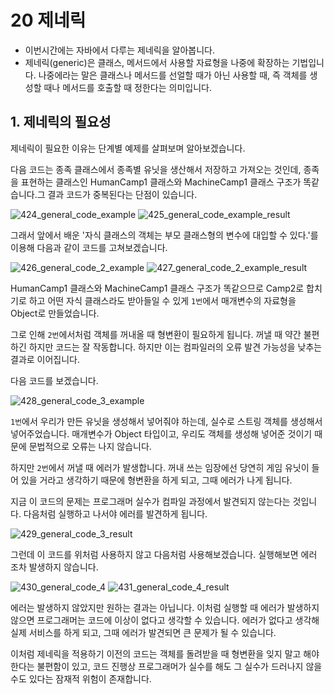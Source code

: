 # 20 제네릭
- 이번시간에는 자바에서 다루는 제네릭을 알아봅니다.
- 제네릭(generic)은 클래스, 메서드에서 사용할 자료형을 나중에 확장하는 기법입니다. 나중에라는 말은 클래스나 메서드를 선얼할 때가 아닌 사용할 때, 즉 객체를 생성할 때나 메서드를 호출할 때 정한다는 의미입니다.

## 1. 제네릭의 필요성
제네릭이 필요한 이유는 단계별 예제를 살펴보며 알아보겠습니다. 

다음 코드는 종족 클래스에서 종족별 유닛을 생산해서 저장하고 가져오는 것인데, 종족을 표현하는 클래스인 HumanCamp1 클래스와 MachineCamp1 클래스 구조가 똑같습니다.그 결과 코드가 중복된다는 단점이 있습니다. 

![424_general_code_example](https://github.com/user-attachments/assets/cfd805ca-04d0-43e2-85e5-6749c20acfb7)
![425_general_code_example_result](https://github.com/user-attachments/assets/7f4e6056-9b71-4213-a54b-93afed914a96)

그래서 앞에서 배운 '자식 클래스의 객체는 부모 클래스형의 변수에 대입할 수 있다.'를 이용해 다음과 같이 코드를 고쳐보겠습니다.

![426_general_code_2_example](https://github.com/user-attachments/assets/19a7e507-39a6-4981-8cd4-d48e59a66286)
![427_general_code_2_example_result](https://github.com/user-attachments/assets/5550095c-2a69-4f2c-8fd2-c36976c5a78a)

HumanCamp1 클래스와 MachineCamp1 클래스 구조가 똑같으므로 Camp2로 합치기로 하고 어떤 자식 클래스라도 받아들일 수 있게 `1번`에서 매개변수의 자료형을 Object로 만들었습니다. 

그로 인해 `2번`에서처럼 객체를 꺼내올 때 형변환이 필요하게 됩니다. 꺼낼 때 약간 불편하긴 하지만 코드는 잘 작동합니다. 하지만 이는 컴파일러의 오류 발견 가능성을 낮추는 결과로 이어집니다. 

다음 코드를 보겠습니다. 

![428_general_code_3_example](https://github.com/user-attachments/assets/a886c1fb-cfaa-4ec5-9e79-8afb02782f81)

`1번`에서 우리가 만든 유닛을 생성해서 넣어줘야 하는데, 실수로 스트링 객체를 생성해서 넣어주었습니다. 매개변수가 Object 타입이고, 우리도 객체를 생성해 넣어준 것이기 때문에 문법적으로 오류는 나지 않습니다. 

하지만 `2번`에서 꺼낼 때 에러가 발생합니다. 꺼내 쓰는 임장에선 당연히 게임 유닛이 들어 있을 거라고 생각하기 때문에 형변환을 하게 되고, 그때 에러가 나게 됩니다. 

지금 이 코드의 문제는 프로그래머 실수가 컴파일 과정에서 발견되지 않는다는 것입니다. 다음처럼 실행하고 나서야 에러를 발견하게 됩니다.

![429_general_code_3_result](https://github.com/user-attachments/assets/0ab4f90b-b1d8-48f0-af92-b02d35ed912b)

그런데 이 코드를 위처럼 사용하지 않고 다음처럼 사용해보겠습니다. 실행해보면 에러 조차 발생하지 않습니다. 

![430_general_code_4](https://github.com/user-attachments/assets/e72f0500-ec6a-44bd-b286-4bffb9aa3f2f)
![431_general_code_4_result](https://github.com/user-attachments/assets/5cd5b208-5a74-47f7-a184-356649b69fdb)

에러는 발생하지 않았지만 원하는 결과는 아닙니다. 이처럼 실행할 때 에러가 발생하지 않으면 프로그래머는 코드에 이상이 없다고 생각할 수 있습니다. 에러가 없다고 생각해 실제 서비스를 하게 되고, 그때 에러가 발견되면 큰 문제가 될 수 있습니다. 

이처럼 제네릭을 적용하기 이전의 코드는 객체를 돌려받을 때 형변환을 잊지 말고 해야한다는 불편함이 있고, 코드 진행상 프로그래머가 실수를 해도 그 실수가 드러나지 않을 수도 있다는 잠재적 위험이 존재합니다.
